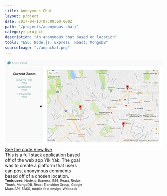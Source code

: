 ```yaml
---
title: Anonymous Chat
layout: project
date: 2017-04-13T07:00:00.000Z
path: "/projects/anonymous-chat/"
category: project
description: "An anonymous chat based on location"
tools: "ES6, Node.js, Express, React, MongoDB"
sourceImage: "./anonchat.png"
---
```


<div class="projects-container">
  <a target="_blank" href="https://the-anon-chat.herokuapp.com/">
    <img id="project-image" src="./anonchat.png" alt="Anonymous Chat thumbnail">
  </a>
  
  
  <div class="project-info" style="width:50%;">
    <div class="project-links">
      <a class="project-links__link" target="_blank" href="https://github.com/rachelumunoz/anon-chat"> 
        <span class="text"> See the code </span>
        <span class="icon"> <i class="fa fa-code" aria-hidden="true"></i> </span>
      </a>
      <a class="project-links__link" target="_blank" href="https://the-anon-chat.herokuapp.com/">
        <span class="text"> View live </span>
        <span class="icon"> <i class="fa fa-external-link" aria-hidden="true"></i> </span>
      </a>
    </div>  
    <div> This is a full stack application based off of the web app Yik Yak. The goal was to create a platform that users can post anonymous comments based off of a chosen location.
    </div>
    <div style="font-size:75%;">
      <strong>Tools used:</strong>
      Node.js, Express, ES6, React, Redux, Thunk, MongoDB, React Transition Group, Google Maps API, SASS, mobile first design, Webpack
    </div>
  </div>
</div>
